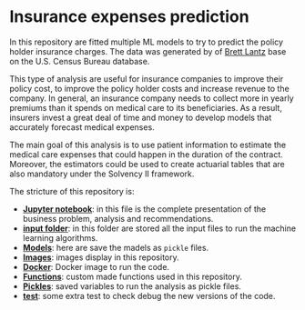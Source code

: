# Insurance expenses prediction

In this repository are fitted multiple ML models to try to predict the policy holder insurance charges. The data was generated by of [Brett Lantz](https://www.linkedin.com/in/brettlantz/) base on the U.S. Census Bureau database.

This type of analysis are useful for insurance companies to improve their policy cost, to improve the policy holder costs and increase revenue to the company. In general, an insurance company needs to collect more in yearly premiums than it spends on medical care to its beneficiaries. As a result, insurers invest a great deal of time and money to develop models that accurately forecast medical expenses.

The main goal of this analysis is to use patient information to estimate the medical care expenses that could happen in the duration of the contract. Moreover, the estimators could be used to create actuarial tables that are also mandatory under the Solvency II framework.

The stricture of this repository is:

 - **[Jupyter notebook](https://github.com/ArrigoCoen/Insurance_expenses_prediction/blob/main/medical-cost-personal-datasets.ipynb)**: in this file is the complete presentation of the business problem, analysis and recommendations.
 - **[input folder](https://github.com/ArrigoCoen/Insurance_expenses_prediction/tree/main/input)**: in this folder are stored all the input files to run the machine learning algorithms.
 - **[Models](https://github.com/ArrigoCoen/Insurance_expenses_prediction/tree/main/Models)**: here are save the madels as `pickle` files.
 - **[Images](https://github.com/ArrigoCoen/Insurance_expenses_prediction/tree/main/Images)**: images display in this repository.
 - **[Docker](https://github.com/ArrigoCoen/Insurance_expenses_prediction/tree/main/Docker)**: Docker image to run the code.
 - **[Functions](https://github.com/ArrigoCoen/Insurance_expenses_prediction/tree/main/Functions)**: custom made functions used in this repository.
 - **[Pickles](https://github.com/ArrigoCoen/Insurance_expenses_prediction/tree/main/Pickles)**: saved variables to run the analysis as pickle files.
 - **[test](https://github.com/ArrigoCoen/Insurance_expenses_prediction/tree/main/test)**: some extra test to check debug the new versions of the code.
 
